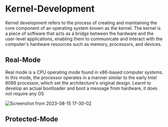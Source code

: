 # Kernel-Development

Kernel development refers to the process of creating and maintaining the core component of an operating system known as the kernel. 
The kernel is a piece of software that acts as a bridge between the hardware and the user-level applications, enabling them to communicate and interact with the computer's hardware resources such as memory, processors, and devices.

## Real-Mode


Real mode is a CPU operating mode found in x86-based computer systems. In this mode, the processor operates in a manner similar to the early Intel 8086 processor, which set the architecture's original design.
Learnt to develop an actual bootloader and boot a message from hardware, it does not require any OS

![Screenshot from 2023-08-15 17-30-02](https://github.com/anish-patil/Kernel-Development/assets/101693650/eab213d8-dae4-4e98-a368-c5f216f83808)

## Protected-Mode

